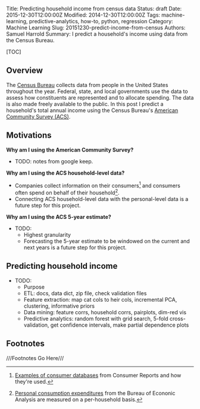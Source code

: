 Title: Predicting household income from census data
Status: draft
Date: 2015-12-30T12:00:00Z
Modified: 2014-12-30T12:00:00Z
Tags: machine-learning, predictive-analytics, how-to, python, regression
Category: Machine Learning
Slug: 20151230-predict-income-from-census
Authors: Samuel Harrold
Summary: I predict a household's income using data from the Census Bureau.

[TOC]

## Overview

The [Census Bureau](https://www.census.gov/about/what.html) collects data from people in the United States throughout the year. Federal, state, and local governments use the data to assess how constituents are represented and to allocate spending. The data is also made freely available to the public. In this post I predict a household's total annual income using the Census Bureau's [American Community Survey (ACS)](http://www.census.gov/programs-surveys/acs/about.html).

## Motivations

**Why am I using the American Community Survey?**

* TODO: notes from google keep.

**Why am I using the ACS household-level data?**

* Companies collect information on their consumers[^cr-dbs] and consumers often spend on behalf of their household[^bea-pce].
* Connecting ACS household-level data with the personal-level data is a future step for this project.

**Why am I using the ACS 5-year estimate?**

* TODO:
    * Highest granularity
    * Forecasting the 5-year estimate to be windowed on the current and next years is a future step for this project.

## Predicting household income

* TODO:
    * Purpose
    * ETL: docs, data dict, zip file, check validation files
    * Feature extraction: map cat cols to heir cols, incremental PCA, clustering, informative priors
    * Data mining: feature corrs, household corrs, pairplots, dim-red vis
    * Predictive analytics: random forest with grid search, 5-fold cross-validation, get confidence intervals, make partial dependence plots

## Footnotes
<!-- From https://pythonhosted.org/Markdown/extensions/footnotes.html -->
///Footnotes Go Here///

[^cr-dbs]:
    [Examples of consumer databases](http://www.consumerreports.org/cro/money/consumer-protection/big-brother-is-watching/overview/index.htm) from Consumer Reports and how they're used.
[^bea-pce]:
    [Personal consumption expenditures](http://www.bea.gov/newsreleases/regional/pce/pce_newsrelease.htm) from the Bureau of Econonic Analysis are measured on a per-household basis.
